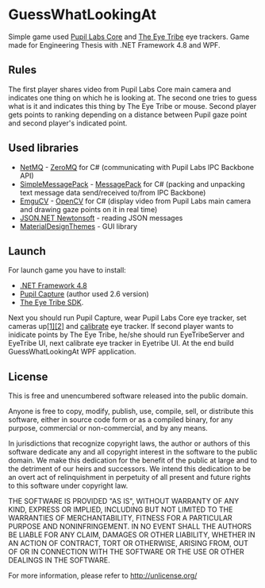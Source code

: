 # GuessWhatLookingAt

Simple game used [Pupil Labs Core](https://pupil-labs.com/products/core/) and [The Eye Tribe](https://theeyetribe.com/theeyetribe.com/about/index.html) eye trackers. Game made for Engineering Thesis with .NET Framework 4.8 and WPF.



## Rules

The first player shares video from Pupil Labs Core main camera and indicates one thing on which he is looking at. The second one tries to guess what is it and indicates this thing by The Eye Tribe or mouse. Second player gets points to ranking depending on a distance between Pupil gaze point and second player's indicated point.

## Used libraries

- [NetMQ](https://netmq.readthedocs.io/en/latest/) - [ZeroMQ](https://zeromq.org/) for C# (communicating with Pupil Labs IPC Backbone API)
- [SimpleMessagePack](https://github.com/ymofen/SimpleMsgPack.Net) - [MessagePack](https://msgpack.org/) for C# (packing and unpacking text message data send/received to/from IPC Backbone)
- [EmguCV](https://www.emgu.com/wiki/index.php/Main_Page) - [OpenCV](https://opencv.org/) for C# (display video from Pupil Labs main camera and drawing gaze points on it in real time)
- [JSON.NET Newtonsoft](https://www.newtonsoft.com/json) - reading JSON messages
- [MaterialDesignThemes](https://www.nuget.org/packages/MaterialDesignThemes/) - GUI library

## Launch

For launch game you have to install:
- [.NET Framework 4.8](https://dotnet.microsoft.com/download/dotnet-framework/net48)
- [Pupil Capture](https://github.com/pupil-labs/pupil/releases) (author used 2.6 version) 
- [The Eye Tribe SDK](https://github.com/EyeTribe/sdk-installers/releases/tag/0.9.77.1). 

Next you should run Pupil Capture, wear Pupil Labs Core eye tracker, set cameras up[[1]](https://docs.pupil-labs.com/core/hardware/#rotate-world-camera)[[2]](https://docs.pupil-labs.com/core/software/pupil-capture/#pupil-detection) and [calibrate](https://docs.pupil-labs.com/core/software/pupil-capture/#calibration) eye tracker. If second player wants to inidicate points by The Eye Tribe, he/she should  run EyeTribeServer and EyeTribe UI, next calibrate eye tracker in Eyetribe UI. At the end build GuessWhatLookingAt WPF application.

## License

This is free and unencumbered software released into the public domain.

Anyone is free to copy, modify, publish, use, compile, sell, or
distribute this software, either in source code form or as a compiled
binary, for any purpose, commercial or non-commercial, and by any
means.

In jurisdictions that recognize copyright laws, the author or authors
of this software dedicate any and all copyright interest in the
software to the public domain. We make this dedication for the benefit
of the public at large and to the detriment of our heirs and
successors. We intend this dedication to be an overt act of
relinquishment in perpetuity of all present and future rights to this
software under copyright law.

THE SOFTWARE IS PROVIDED "AS IS", WITHOUT WARRANTY OF ANY KIND,
EXPRESS OR IMPLIED, INCLUDING BUT NOT LIMITED TO THE WARRANTIES OF
MERCHANTABILITY, FITNESS FOR A PARTICULAR PURPOSE AND NONINFRINGEMENT.
IN NO EVENT SHALL THE AUTHORS BE LIABLE FOR ANY CLAIM, DAMAGES OR
OTHER LIABILITY, WHETHER IN AN ACTION OF CONTRACT, TORT OR OTHERWISE,
ARISING FROM, OUT OF OR IN CONNECTION WITH THE SOFTWARE OR THE USE OR
OTHER DEALINGS IN THE SOFTWARE.

For more information, please refer to <http://unlicense.org/>
